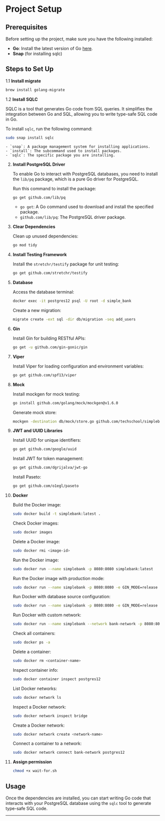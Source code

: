 
# Project Setup

## Prerequisites

Before setting up the project, make sure you have the following installed:

- **Go**: Install the latest version of Go [here](https://golang.org/dl/).
- **Snap** (for installing sqlc)

## Steps to Set Up
1.1 **Install migrate**

   ```bash
   brew install golang-migrate
   ```

1.2  **Install SQLC**

   SQLC is a tool that generates Go code from SQL queries. It simplifies the integration between Go and SQL, allowing you to write type-safe SQL code in Go.

   To install `sqlc`, run the following command:

   ```bash
   sudo snap install sqlc
   ```

    - `snap`: A package management system for installing applications.
    - `install`: The subcommand used to install packages.
    - `sqlc`: The specific package you are installing.

2. **Install PostgreSQL Driver**

   To enable Go to interact with PostgreSQL databases, you need to install the `lib/pq` package, which is a pure Go driver for PostgreSQL.

   Run this command to install the package:

   ```bash
   go get github.com/lib/pq
   ```

    - `go get`: A Go command used to download and install the specified package.
    - `github.com/lib/pq`: The PostgreSQL driver package.

3. **Clear Dependencies**

   Clean up unused dependencies:

   ```bash
   go mod tidy
   ```

4. **Install Testing Framework**

   Install the `stretchr/testify` package for unit testing:

   ```bash
   go get github.com/stretchr/testify
   ```

5. **Database**

   Access the database terminal:

   ```bash
   docker exec -it postgres12 psql -U root -d simple_bank
   ```

   Create a new migration:

   ```bash
   migrate create -ext sql -dir db/migration -seq add_users
   ```

6. **Gin**

   Install Gin for building RESTful APIs:

   ```bash
   go get -u github.com/gin-gonic/gin
   ```

7. **Viper**

   Install Viper for loading configuration and environment variables:

   ```bash
   go get github.com/spf13/viper
   ```

8. **Mock**

   Install mockgen for mock testing:

   ```bash
   go install github.com/golang/mock/mockgen@v1.6.0
   ```

   Generate mock store:

   ```bash
   mockgen -destination db/mock/store.go github.com/techschool/simplebank/db/sqlc Store
   ```

9. **JWT and UUID Libraries**

   Install UUID for unique identifiers:

   ```bash
   go get github.com/google/uuid
   ```

   Install JWT for token management:

   ```bash
   go get github.com/dgrijalva/jwt-go
   ```

   Install Paseto:

   ```bash
   go get github.com/o1egl/paseto
   ```

10. **Docker**

    Build the Docker image:
    
    ```bash
    sudo docker build -t simplebank:latest .
    ```
    
    Check Docker images:
    
    ```bash
    sudo docker images
    ```
    
    Delete a Docker image:
    
    ```bash
    sudo docker rmi <image-id>
    ```
    
    Run the Docker image:
    
    ```bash
    sudo docker run --name simplebank -p 8080:8080 simplebank:latest
    ```
    
    Run the Docker image with production mode:
    
    ```bash
    sudo docker run --name simplebank -p 8080:8080 -e GIN_MODE=release simplebank:latest
    ```
    
    Run Docker with database source configuration:
    
    ```bash
    sudo docker run --name simplebank -p 8080:8080 -e GIN_MODE=release    -e DB_SOURCE="postgresql://root:root@172.17.0.2:5432/simple_bank?sslmode=disable"    simplebank:latest
    ```
    
    Run Docker with custom network:
    
    ```bash
    sudo docker run --name simplebank --network bank-network -p 8080:8080 -e GIN_MODE=release    -e DB_SOURCE="postgresql://root:root@postgres12:5432/simple_bank?sslmode=disable"    simplebank:latest
    ```
    
    Check all containers:
    
    ```bash
    sudo docker ps -a
    ```
    
    Delete a container:
    
    ```bash
    sudo docker rm <container-name>
    ```
    
    Inspect container info:
    
    ```bash
    sudo docker container inspect postgres12
    ```
    
    List Docker networks:
    
    ```bash
    sudo docker network ls
    ```
    
    Inspect a Docker network:
    
    ```bash
    sudo docker network inspect bridge
    ```
    
    Create a Docker network:
    
    ```bash
    sudo docker network create <network-name>
    ```
    
    Connect a container to a network:
    
    ```bash
    sudo docker network connect bank-network postgres12
    ```

11. **Assign permission**

    ```bash
    chmod +x wait-for.sh
    ```
## Usage

Once the dependencies are installed, you can start writing Go code that interacts with your PostgreSQL database using the `sqlc` tool to generate type-safe SQL code.

---
